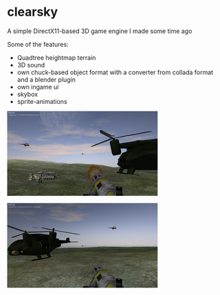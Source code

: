 clearsky
========

A simple DirectX11-based 3D game engine I made some time ago

Some of the features:
- Quadtree heightmap terrain
- 3D sound
- own chuck-based object format with a converter from collada format and a blender plugin
- own ingame ui
- skybox
- sprite-animations

![alt tag](https://raw.githubusercontent.com/n3on/clearsky/master/clearsky/screenshots/1.png)

![alt tag](https://raw.githubusercontent.com/n3on/clearsky/master/clearsky/screenshots/2.png)

